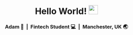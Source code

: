 <div align="center">
  <h1> Hello World! 
    <img src="https://media.giphy.com/media/hvRJCLFzcasrR4ia7z/giphy.gif" width="30x">
  </h1>
</div>

<div align="center">
<h3> Adam 🐝 &nbsp;|&nbsp; Fintech Student 💻 &nbsp;|&nbsp; Manchester, UK 🌏</h3> 
</div>
<!--
**9921/9921** is a ✨ _special_ ✨ repository because its `README.md` (this file) appears on your GitHub profile.

Here are some ideas to get you started:

- 🔭 I’m currently working on ...
- 🌱 I’m currently learning ...
- 👯 I’m looking to collaborate on ...
- 🤔 I’m looking for help with ...
- 💬 Ask me about ...
- 📫 How to reach me: ...
- 😄 Pronouns: ...
- ⚡ Fun fact: ...
-->
